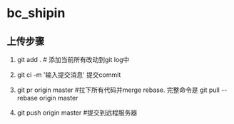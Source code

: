 # bc_shipin

## 上传步骤

1. git add .   # 添加当前所有改动到git log中

2. git ci -m '输入提交消息'  提交commit

3. git pr origin master #拉下所有代码并merge rebase. 完整命令是 git pull --rebase origin master

4. git push origin master #提交到远程服务器

